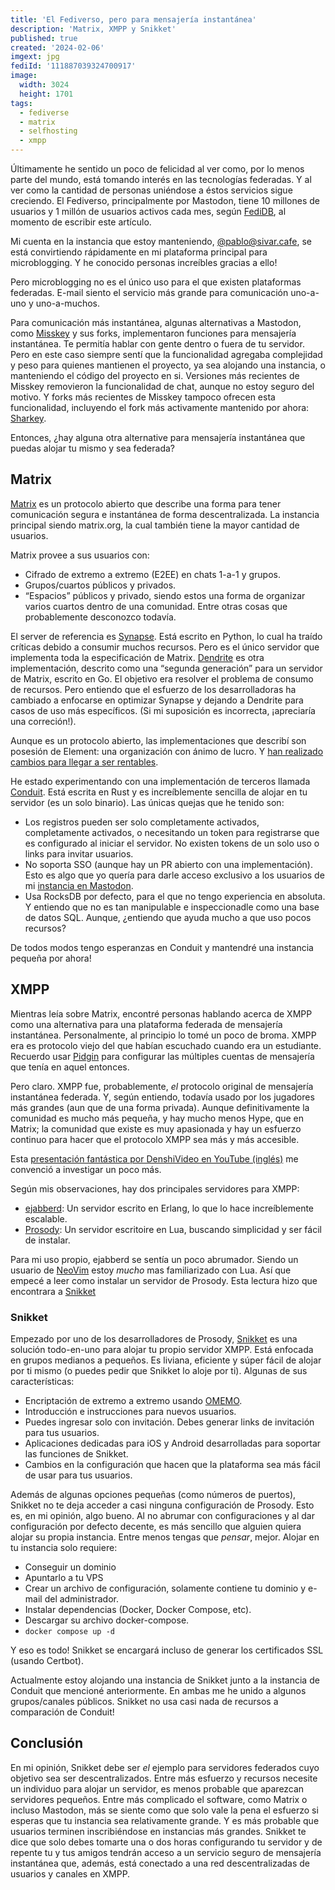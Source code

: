 ```yaml
---
title: 'El Fediverso, pero para mensajería instantánea'
description: 'Matrix, XMPP y Snikket'
published: true
created: '2024-02-06'
imgext: jpg
fediId: '111887039324700917'
image:
  width: 3024
  height: 1701
tags:
  - fediverse
  - matrix
  - selfhosting
  - xmpp
---
```


Últimamente he sentido un poco de felicidad al ver como, por lo menos parte del mundo, está tomando interés en las tecnologías federadas. Y al ver como la cantidad de personas uniéndose a éstos servicios sigue creciendo. El Fediverso, principalmente por Mastodon, tiene 10 millones de usuarios y 1 millón de usuarios activos cada mes, según [FediDB](https://fedidb.org), al momento de escribir este artículo.

Mi cuenta en la instancia que estoy manteniendo, [@pablo@sivar.cafe](https://sivar.cafe/@pablo), se está convirtiendo rápidamente en mi plataforma principal para microblogging. Y he conocido personas increíbles gracias a ello!

Pero microblogging no es el único uso para el que existen plataformas federadas. E-mail siento el servicio más grande para comunicación uno-a-uno y uno-a-muchos.

Para comunicación más instantánea, algunas alternativas a Mastodon, como  [Misskey](https://misskey-hub.net/en/)  y sus forks, implementaron funciones para mensajería instantánea. Te permitía hablar con gente dentro o fuera de tu servidor. Pero en este caso siempre sentí que la funcionalidad agregaba complejidad y peso para quienes mantienen el proyecto, ya sea alojando una instancia, o manteniendo el código del proyecto en si. Versiones más recientes de Misskey removieron la funcionalidad de chat, aunque no estoy seguro del motivo. Y forks más recientes de Misskey tampoco ofrecen esta funcionalidad, incluyendo el fork más activamente mantenido por ahora:  [Sharkey](https://joinsharkey.org).

Entonces, ¿hay alguna otra alternative para mensajería instantánea que puedas alojar tu mismo y sea federada?

## Matrix

[Matrix](https://matrix.org/) es un protocolo abierto que describe una forma para tener comunicación segura e instantánea de forma descentralizada. La instancia principal siendo matrix.org, la cual también tiene la mayor cantidad de usuarios.

Matrix provee a sus usuarios con:
- Cifrado de extremo a extremo (E2EE) en chats 1-a-1 y grupos.
- Grupos/cuartos públicos y privados.
- “Espacios” públicos y privado, siendo estos una forma de organizar varios cuartos dentro de una comunidad.
Entre otras cosas que probablemente desconozco todavía.

El server de referencia es [Synapse](https://github.com/element-hq/synapse). Está escrito en Python, lo cual ha traído críticas debido a consumir muchos recursos. Pero es el único servidor que implementa toda la especificación de Matrix. [Dendrite](https://github.com/matrix-org/dendrite) es otra implementación, descrito como una “segunda generación” para un servidor de Matrix, escrito en Go. El objetivo era resolver el problema de consumo de recursos. Pero entiendo que el esfuerzo de los desarrolladoras ha cambiado a enfocarse en optimizar Synapse y dejando a Dendrite para casos de uso más específicos. (Si mi suposición es incorrecta, ¡apreciaría una correción!).

Aunque es un protocolo abierto, las implementaciones que describí son posesión de Element: una organización con ánimo de lucro. Y [han realizado cambios para llegar a ser rentables](https://element.io/blog/element-to-adopt-agplv3/).

He estado experimentando con una implementación de terceros llamada [Conduit](https://conduit.rs). Está escrita en Rust y es increíblemente sencilla de alojar en tu servidor (es un solo binario). Las únicas quejas que he tenido son:
- Los registros pueden ser solo completamente activados, completamente activados, o necesitando un token para registrarse que es configurado al iniciar el servidor. No existen tokens de un solo uso o links para invitar usuarios.
- No soporta SSO (aunque hay un PR abierto con una implementación). Esto es algo que yo quería para darle acceso exclusivo a los usuarios de mi [instancia en Mastodon](https://sivar.cafe).
- Usa RocksDB por defecto, para el que no tengo experiencia en absoluta. Y entiendo que no es tan manipulable e inspeccionadle como una base de datos SQL. Aunque, ¿entiendo que ayuda mucho a que uso pocos recursos?

De todos modos tengo esperanzas en Conduit y mantendré una instancia pequeña por ahora!

## XMPP

Mientras leía sobre Matrix, encontré personas hablando acerca de XMPP como una alternativa para una plataforma federada de mensajería instantánea. Personalmente, al principio lo tomé un poco de broma. XMPP era es protocolo viejo del que habían escuchado cuando era un estudiante. Recuerdo usar [Pidgin](https://pidgin.im/) para configurar las múltiples cuentas de mensajería que tenía en aquel entonces.

Pero claro. XMPP fue, probablemente, _el_ protocolo original de mensajería instantánea federada. Y, según entiendo, todavía usado por los jugadores más grandes (aun que de una forma privada). Aunque definitivamente la comunidad es mucho más pequeña, y hay mucho menos Hype, que en Matrix; la comunidad que existe es muy apasionada y hay un esfuerzo continuo para hacer que el protocolo XMPP sea más y más accesible.

Esta [presentación fantástica por DenshiVideo en YouTube \(inglés\)](https://www.youtube.com/watch?v=GurbaZzwYvU) me convenció a investigar un poco más.

Según mis observaciones, hay dos principales servidores para XMPP:
- [ejabberd](https://www.ejabberd.im/): Un servidor escrito en Erlang, lo que lo hace increíblemente escalable.
- [Prosody](https://prosody.im/):  Un servidor escritoire en Lua, buscando simplicidad y ser fácil de instalar.

Para mi uso propio, ejabberd se sentía un poco abrumador. Siendo un usuario de [NeoVim](https://neovim.io) estoy _mucho_ mas familiarizado con Lua. Así que empecé a leer como instalar un servidor de Prosody. Esta lectura hizo que encontrara a [Snikket](https://snikket.org)

### Snikket

Empezado por uno de los desarrolladores de Prosody, [Snikket](https://snikket.org) es una solución todo-en-uno para alojar tu propio servidor XMPP. Está enfocada en grupos medianos a pequeños. Es liviana, eficiente y súper fácil de alojar por ti mismo (o puedes pedir que Snikket lo aloje por ti). Algunas de sus características:
- Encriptación de extremo a extremo usando [OMEMO](https://webencrypt.org/omemo/).
- Introducción e instrucciones para nuevos usuarios.
- Puedes ingresar solo con invitación. Debes generar links de invitación para tus usuarios.
- Aplicaciones dedicadas para iOS y Android desarrolladas para soportar las funciones de Snikket.
- Cambios en la configuración que hacen que la plataforma sea más fácil de usar para tus usuarios.

Además de algunas opciones pequeñas (como números de puertos), Snikket no te deja acceder a casi ninguna configuración de Prosody. Esto es, en mi opinión, algo bueno. Al no abrumar con configuraciones y al dar configuración por defecto decente, es más sencillo que alguien quiera alojar su propia instancia. Entre menos tengas que _pensar_, mejor. Alojar en tu instancia solo requiere:
- Conseguir un dominio
- Apuntarlo a tu VPS
- Crear un archivo de configuración, solamente contiene tu dominio y e-mail del administrador.
- Instalar dependencias (Docker, Docker Compose, etc).
- Descargar su archivo docker-compose.
- `docker compose up -d`

Y eso es todo! Snikket se encargará incluso de generar los certificados SSL (usando Certbot).

Actualmente estoy alojando una instancia de Snikket junto a la instancia de Conduit que mencioné anteriormente. En ambas me he unido a algunos grupos/canales públicos. Snikket no usa casi nada de recursos a comparación de Conduit!

## Conclusión

En mi opinión, Snikket debe ser _el_ ejemplo para servidores federados cuyo objetivo sea ser descentralizados. Entre más esfuerzo y recursos necesite un individuo para alojar un servidor, es menos probable que aparezcan servidores pequeños. Entre más complicado el software, como Matrix o incluso Mastodon, más se siente como que solo vale la pena el esfuerzo si esperas que tu instancia sea relativamente grande. Y es más probable que usuarios terminen inscribiéndose en instancias más grandes. Snikket te dice que solo debes tomarte una o dos horas configurando tu servidor y de repente tu y tus amigos tendrán acceso a un servicio seguro de mensajería instantánea que, además, está conectado a una red descentralizadas de usuarios y canales en XMPP.
